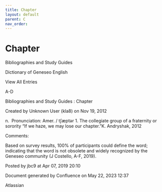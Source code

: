 ```yaml
---
title: Chapter
layout: default
parent: C
nav_order:
---
```


# Chapter

Bibliographies and Study Guides

Dictionary of Geneseo English

View All Entries

A-D

Bibliographies and Study Guides : Chapter

Created by  Unknown User (kla8) on Nov 19, 2012

n.  Pronunciation: Amer. / tʃæptər 1. The collegiate group of a fraternity or sorority “If we haze, we may lose our chapter.”K. Andryshak, 2012

Comments:

Based on survey results, 100% of participants could define the word; indicating that the word is not obsolete and widely recognized by the Geneseo community (J Costello, A-F, 2019).

Posted by jbc9 at Apr 07, 2019 20:10

Document generated by Confluence on May 22, 2023 12:37

Atlassian
